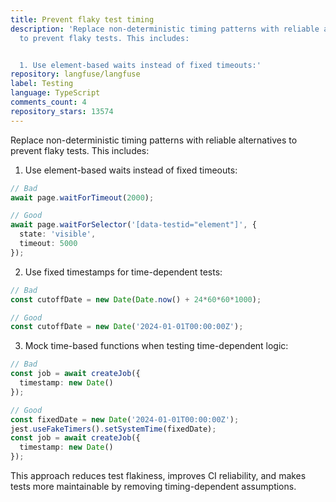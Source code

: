 ```yaml
---
title: Prevent flaky test timing
description: 'Replace non-deterministic timing patterns with reliable alternatives
  to prevent flaky tests. This includes:


  1. Use element-based waits instead of fixed timeouts:'
repository: langfuse/langfuse
label: Testing
language: TypeScript
comments_count: 4
repository_stars: 13574
---
```


Replace non-deterministic timing patterns with reliable alternatives to prevent flaky tests. This includes:

1. Use element-based waits instead of fixed timeouts:
```typescript
// Bad
await page.waitForTimeout(2000);

// Good
await page.waitForSelector('[data-testid="element"]', { 
  state: 'visible',
  timeout: 5000 
});
```

2. Use fixed timestamps for time-dependent tests:
```typescript
// Bad
const cutoffDate = new Date(Date.now() + 24*60*60*1000);

// Good
const cutoffDate = new Date('2024-01-01T00:00:00Z');
```

3. Mock time-based functions when testing time-dependent logic:
```typescript
// Bad
const job = await createJob({ 
  timestamp: new Date() 
});

// Good
const fixedDate = new Date('2024-01-01T00:00:00Z');
jest.useFakeTimers().setSystemTime(fixedDate);
const job = await createJob({ 
  timestamp: new Date() 
});
```

This approach reduces test flakiness, improves CI reliability, and makes tests more maintainable by removing timing-dependent assumptions.